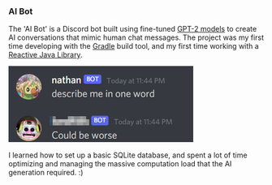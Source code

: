 ### AI Bot
The 'AI Bot' is a Discord bot built using fine-tuned [GPT-2 models](https://openai.com/blog/better-language-models) to create AI conversations that mimic human chat messages.
The project was my first time developing with the [Gradle](https://gradle.org)  build tool, and my first time working with a [Reactive Java Library](https://discord4j.com).

![Output from the bot is humorous](../img/aibot_generation_example.png)

I learned how to set up a basic SQLite database, and spent a lot of time optimizing and managing the massive computation load that the AI generation required. :)